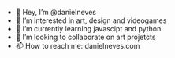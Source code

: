 - 👋 Hey, I’m @danielneves
- 👀 I’m interested in art, design and videogames
- 🌱 I’m currently learning javascipt and python
- 💞️ I’m looking to collaborate on art projetcts
- 📫 How to reach me: danielneves.com
